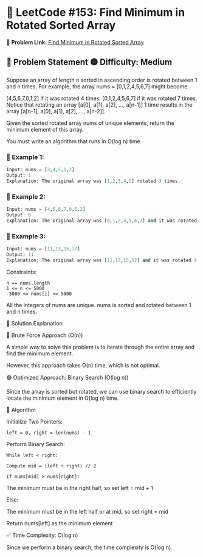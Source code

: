 # 📌 LeetCode #153: Find Minimum in Rotated Sorted Array 
🔗 **Problem Link:** [Find Minimum in Rotated Sorted Array](https://leetcode.com/problems/find-minimum-in-rotated-sorted-array/)  

## 🚀 Problem Statement  🟡 **Difficulty:** Medium
Suppose an array of length n sorted in ascending order is rotated between 1 and n times. For example, the array nums = [0,1,2,4,5,6,7] might become:

[4,5,6,7,0,1,2] if it was rotated 4 times.
[0,1,2,4,5,6,7] if it was rotated 7 times.
Notice that rotating an array [a[0], a[1], a[2], ..., a[n-1]] 1 time results in the array [a[n-1], a[0], a[1], a[2], ..., a[n-2]].

Given the sorted rotated array nums of unique elements, return the minimum element of this array.

You must write an algorithm that runs in O(log n) time.

### 🔹 Example 1:  
```python
Input: nums = [3,4,5,1,2]
Output: 1
Explanation: The original array was [1,2,3,4,5] rotated 3 times.
```
### 🔹 Example 2:  

```python
Input: nums = [4,5,6,7,0,1,2]
Output: 0
Explanation: The original array was [0,1,2,4,5,6,7] and it was rotated 4 times.
```
### 🔹 Example 3:  

```python
Input: nums = [11,13,15,17]
Output: 11
Explanation: The original array was [11,13,15,17] and it was rotated 4 times.
```
Constraints:
```
n == nums.length
1 <= n <= 5000
-5000 <= nums[i] <= 5000

```
All the integers of nums are unique.
nums is sorted and rotated between 1 and n times.

🚀 Solution Explanation

🔴 Brute Force Approach (O(n))

A simple way to solve this problem is to iterate through the entire array and find the minimum element.

However, this approach takes O(n) time, which is not optimal.

🟢 Optimized Approach: Binary Search (O(log n))

Since the array is sorted but rotated, we can use binary search to efficiently locate the minimum element in O(log n) time.

🔹 Algorithm

Initialize Two Pointers:
```
left = 0, right = len(nums) - 1
```

Perform Binary Search:
```
While left < right:

Compute mid = (left + right) // 2

If nums[mid] > nums[right]:
```
The minimum must be in the right half, so set left = mid + 1

Else:

The minimum must be in the left half or at mid, so set right = mid

Return nums[left] as the minimum element

✅ Time Complexity: O(log n)

Since we perform a binary search, the time complexity is O(log n).









  

 
